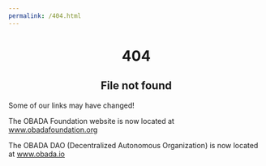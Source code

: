 ```yaml
---
permalink: /404.html
---
```


<center><h1>404</h1></center>
<center><h2>File not found</h2></center>

Some of our links may have changed!

The OBADA Foundation website is now located at www.obadafoundation.org

The OBADA DAO (Decentralized Autonomous Organization) is now located at www.obada.io
